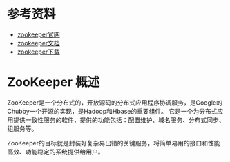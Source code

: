 # 参考资料
+ [zookeeper官网](https://zookeeper.apache.org/)
+ [zookeeper文档](https://zookeeper.apache.org/doc/current/index.html)
+ [zookeeper下载](https://zookeeper.apache.org/releases.html)

# ZooKeeper 概述
ZooKeeper是一个分布式的，开放源码的分布式应用程序协调服务，是Google的Chubby一个开源的实现，是Hadoop和Hbase的重要组件。
它是一个为分布式应用提供一致性服务的软件，提供的功能包括：配置维护、域名服务、分布式同步、组服务等。

ZooKeeper的目标就是封装好复杂易出错的关键服务，将简单易用的接口和性能高效、功能稳定的系统提供给用户。